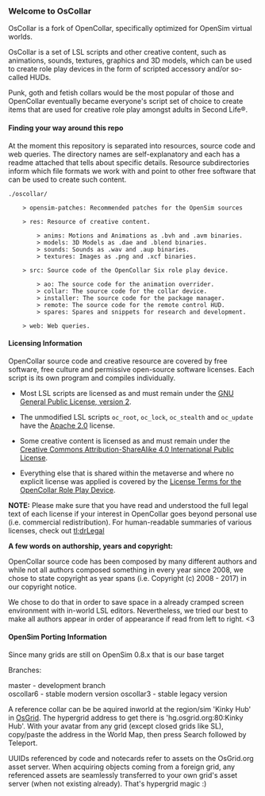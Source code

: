 ### Welcome to OsCollar

OsCollar is a fork of OpenCollar, specifically optimized for OpenSim virtual worlds.

OsCollar is a set of LSL scripts and other creative content, such as animations, sounds, textures, graphics and 3D models, which can be used to create role play devices in the form of scripted accessory and/or so-called HUDs.

Punk, goth and fetish collars would be the most popular of those and OpenCollar eventually became everyone's script set of choice to create items that are used for creative role play amongst adults in Second Life®.

#### Finding your way around this repo

At the moment this repository is separated into resources, source code and web queries. The directory names are self-explanatory and each has a readme attached that tells about specific details. Resource subdirectories inform which file formats we work with and point to other free software that can be used to create such content.

```
./oscollar/

    > opensim-patches: Recommended patches for the OpenSim sources

    > res: Resource of creative content.

        > anims: Motions and Animations as .bvh and .avm binaries.
        > models: 3D Models as .dae and .blend binaries.
        > sounds: Sounds as .wav and .aup binaries.
        > textures: Images as .png and .xcf binaries.

    > src: Source code of the OpenCollar Six role play device.

        > ao: The source code for the animation overrider.
        > collar: The source code for the collar device.
        > installer: The source code for the package manager.
        > remote: The source code for the remote control HUD.
        > spares: Spares and snippets for research and development.

    > web: Web queries.
```

#### Licensing Information

OpenCollar source code and creative resource are covered by free software, free culture and permissive open-source software licenses. Each script is its own program and compiles individually.

* Most LSL scripts are licensed as and must remain under the [GNU General Public License, version 2](http://www.gnu.org/licenses/gpl-2.0).

* The unmodified LSL scripts ``oc_root``, ``oc_lock``, ``oc_stealth`` and ``oc_update`` have the [Apache 2.0](http://www.apache.org/licenses/LICENSE-2.0) license.

* Some creative content is licensed as and must remain under the [Creative Commons Attribution-ShareAlike 4.0 International Public License](https://creativecommons.org/licenses/by-sa/4.0/).

* Everything else that is shared within the metaverse and where no explicit license was applied is covered by the [License Terms for the OpenCollar Role Play Device](https://raw.githubusercontent.com/lickx/opencollar-os/master/LICENSE).

**NOTE:** Please make sure that you have read and understood the full legal text of each license if your interest in OpenCollar goes beyond personal use (i.e. commercial redistribution). For human-readable summaries of various licenses, check out [tl;drLegal](https://tldrlegal.com/)

**A few words on authorship, years and copyright:**

OpenCollar source code has been composed by many different authors and while not all authors composed something in every year since 2008, we chose to state copyright as year spans (i.e. Copyright (c) 2008 - 2017) in our copyright notice.

We chose to do that in order to save space in a already cramped screen environment with in-world LSL editors. Nevertheless, we tried our best to make all authors appear in order of appearance if read from left to right. <3

#### OpenSim Porting Information

Since many grids are still on OpenSim 0.8.x that is our base target

Branches: 
 
master - development branch  
oscollar6 - stable modern version
oscollar3 - stable legacy version
 
A reference collar can be be aquired inworld at the region/sim 'Kinky Hub' in [OsGrid](https://www.osgrid.org). The hypergrid address to get there is 'hg.osgrid.org:80:Kinky Hub'. With your avatar from any grid (except closed grids like SL), copy/paste the address in the World Map, then press Search followed by Teleport.

UUIDs referenced by code and notecards refer to assets on the OsGrid.org asset server. When acquiring objects coming from a foreign grid, any referenced assets are seamlessly transferred to your own grid's asset server (when not existing already). That's hypergrid magic :)
